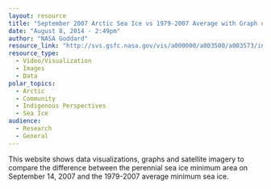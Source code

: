 ```yaml
---
layout: resource
title: "September 2007 Arctic Sea Ice vs 1979-2007 Average with Graph of 1979 to 2008 Ice Areas"
date: "August 8, 2014 - 2:49pm"
author: "NASA Goddard"
resource_link: "http://svs.gsfc.nasa.gov/vis/a000000/a003500/a003573/index.html"
resource_type:
  - Video/Visualization
  - Images
  - Data
polar_topics:
  - Arctic
  - Community
  - Indigenous Perspectives
  - Sea Ice
audience:
  - Research
  - General
---
```


This website shows data  visualizations, graphs and satellite imagery to compare the difference between the perennial sea ice minimum area on September 14, 2007 and the 1979-2007 average minimum sea ice.